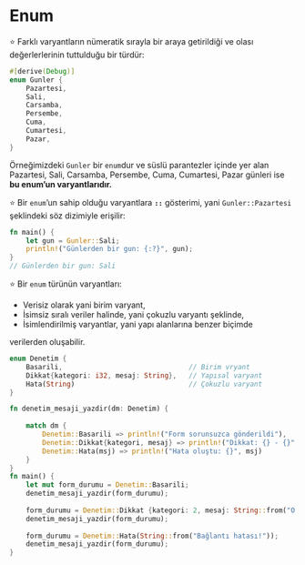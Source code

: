 # Enum
⭐️ Farklı varyantların nümeratik sırayla bir araya getirildiği ve olası değerlerlerinin tuttulduğu bir türdür:

```Rust
#[derive(Debug)]
enum Gunler {
    Pazartesi,
    Sali,
    Carsamba,
    Persembe,
    Cuma,
    Cumartesi,
    Pazar,
}
````

Örneğimizdeki `Gunler` bir `enum`dur ve süslü parantezler içinde yer alan Pazartesi, Sali, Carsamba, Persembe, Cuma, Cumartesi, Pazar günleri ise **bu enum’un varyantlarıdır.**

⭐️ Bir `enum`’un sahip olduğu varyantlara **`::`** gösterimi, yani `Gunler::Pazartesi` şeklindeki söz dizimiyle erişilir:  

```Rust
fn main() {
    let gun = Gunler::Sali;
    println!("Günlerden bir gun: {:?}", gun); 
}
// Günlerden bir gun: Sali
````

⭐️ Bir `enum` türünün varyantları:
  
  - Verisiz olarak yani birim varyant,
  - İsimsiz sıralı veriler halinde, yani çokuzlu varyantı şeklinde,
  - İsimlendirilmiş varyantlar, yani yapı alanlarına benzer biçimde

verilerden oluşabilir. 

```Rust
enum Denetim {
    Basarili,                               // Birim vryant
    Dikkat{kategori: i32, mesaj: String},   // Yapısal varyant
    Hata(String)                            // Çokuzlu varyant
}

fn denetim_mesaji_yazdir(dm: Denetim) {
    
    match dm {
        Denetim::Basarili => println!("Form sorunsuzca gönderildi"),
        Denetim::Dikkat{kategori, mesaj} => println!("Dikkat: {} - {}", kategori, mesaj),
        Denetim::Hata(msj) => println!("Hata oluştu: {}", msj)
    }
}
fn main() {
    let mut form_durumu = Denetim::Basarili;
    denetim_mesaji_yazdir(form_durumu);
    
    form_durumu = Denetim::Dikkat {kategori: 2, mesaj: String::from("O alan doldurulacak!")};
    denetim_mesaji_yazdir(form_durumu);
    
    form_durumu = Denetim::Hata(String::from("Bağlantı hatası!"));
    denetim_mesaji_yazdir(form_durumu);
}
````
